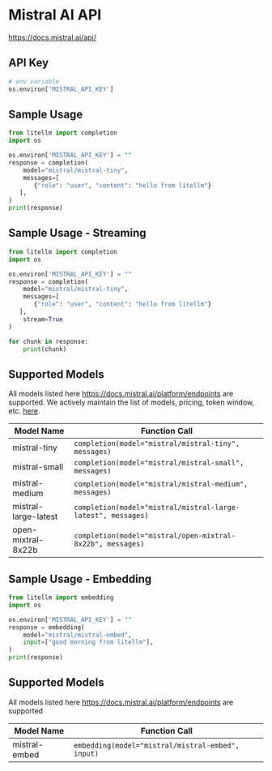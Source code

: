 # Mistral AI API
https://docs.mistral.ai/api/

## API Key
```python
# env variable
os.environ['MISTRAL_API_KEY']
```

## Sample Usage
```python
from litellm import completion
import os

os.environ['MISTRAL_API_KEY'] = ""
response = completion(
    model="mistral/mistral-tiny", 
    messages=[
       {"role": "user", "content": "hello from litellm"}
   ],
)
print(response)
```

## Sample Usage - Streaming
```python
from litellm import completion
import os

os.environ['MISTRAL_API_KEY'] = ""
response = completion(
    model="mistral/mistral-tiny", 
    messages=[
       {"role": "user", "content": "hello from litellm"}
   ],
    stream=True
)

for chunk in response:
    print(chunk)
```


## Supported Models
All models listed here https://docs.mistral.ai/platform/endpoints are supported. We actively maintain the list of models, pricing, token window, etc. [here](https://github.com/BerriAI/litellm/blob/c1b25538277206b9f00de5254d80d6a83bb19a29/model_prices_and_context_window.json).

| Model Name               | Function Call                                                                                                                                                      |
|--------------------------|------------------------------------------------------------------------------------------------------------------------------------------------------------------|
| mistral-tiny | `completion(model="mistral/mistral-tiny", messages)` | 
| mistral-small | `completion(model="mistral/mistral-small", messages)` | 
| mistral-medium | `completion(model="mistral/mistral-medium", messages)` | 
| mistral-large-latest | `completion(model="mistral/mistral-large-latest", messages)` | 
| open-mixtral-8x22b | `completion(model="mistral/open-mixtral-8x22b", messages)` | 


## Sample Usage - Embedding
```python
from litellm import embedding
import os

os.environ['MISTRAL_API_KEY'] = ""
response = embedding(
    model="mistral/mistral-embed",
    input=["good morning from litellm"],
)
print(response)
```


## Supported Models
All models listed here https://docs.mistral.ai/platform/endpoints are supported

| Model Name               | Function Call                                                                                                                                                      |
|--------------------------|------------------------------------------------------------------------------------------------------------------------------------------------------------------|
| mistral-embed | `embedding(model="mistral/mistral-embed", input)` | 


